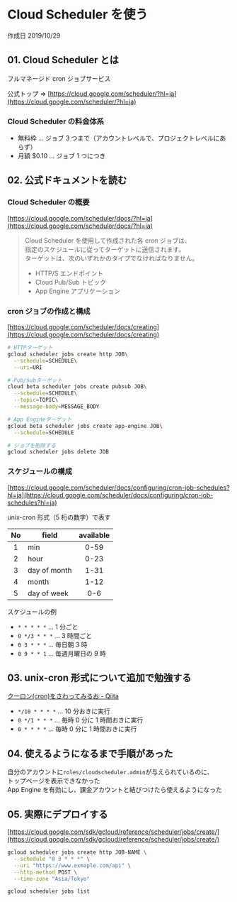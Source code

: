 # Cloud Scheduler を使う

作成日 2019/10/29

## 01. Cloud Scheduler とは

フルマネージド cron ジョブサービス

公式トップ => [https://cloud.google.com/scheduler/?hl=ja](https://cloud.google.com/scheduler/?hl=ja)

### Cloud Scheduler の料金体系

- 無料枠 ... ジョブ 3 つまで（アカウントレベルで、プロジェクトレベルにあらず）
- 月額 \$0.10 ... ジョブ 1 つにつき

## 02. 公式ドキュメントを読む

### Cloud Scheduler の概要

[https://cloud.google.com/scheduler/docs/?hl=ja](https://cloud.google.com/scheduler/docs/?hl=ja)

> Cloud Scheduler を使用して作成された各 cron ジョブは、\
> 指定のスケジュールに従ってターゲットに送信されます。\
> ターゲットは、次のいずれかのタイプでなければなりません。
>
> - HTTP/S エンドポイント
> - Cloud Pub/Sub トピック
> - App Engine アプリケーション

### cron ジョブの作成と構成

[https://cloud.google.com/scheduler/docs/creating](https://cloud.google.com/scheduler/docs/creating)

```bash
# HTTPターゲット
gcloud scheduler jobs create http JOB\
  --schedule=SCHEDULE\
  --uri=URI

# Pub/Subターゲット
cloud beta scheduler jobs create pubsub JOB\
  --schedule=SCHEDULE\
  --topic=TOPIC\
  --message-body=MESSAGE_BODY

# App Engineターゲット
gcloud beta scheduler jobs create app-engine JOB\
  --schedule=SCHEDULE

# ジョブを削除する
gcloud scheduler jobs delete JOB
```

### スケジュールの構成

[https://cloud.google.com/scheduler/docs/configuring/cron-job-schedules?hl=ja](https://cloud.google.com/scheduler/docs/configuring/cron-job-schedules?hl=ja)

unix-cron 形式（5 桁の数字）で表す

| No  | field        | available |
| :-: | ------------ | :-------: |
|  1  | min          |   0-59    |
|  2  | hour         |   0-23    |
|  3  | day of month |   1-31    |
|  4  | month        |   1-12    |
|  5  | day of week  |    0-6    |

スケジュールの例

- `* * * * *` ... 1 分ごと
- `0 */3 * * *` ... 3 時間ごと
- `0 3 * * *` ... 毎日朝 3 時
- `0 9 * * 1` ... 毎週月曜日の 9 時

## 03. unix-cron 形式について追加で勉強する

[クーロン\(cron\)をさわってみるお \- Qiita](https://qiita.com/katsukii/items/d5f90a6e4592d1414f99)

- `*/10 * * * *` ... 10 分おきに実行
- `0 */1 * * *` ... 毎時 0 分に 1 時間おきに実行
- `0 * * * *` ... 毎時 0 分に 1 時間おきに実行

## 04. 使えるようになるまで手順があった

自分のアカウントに`roles/cloudscheduler.admin`が与えられているのに、\
トップページを表示できなかった\
App Engine を有効にし、課金アカウントと結びつけたら使えるようになった

## 05. 実際にデプロイする

[https://cloud.google.com/sdk/gcloud/reference/scheduler/jobs/create/](https://cloud.google.com/sdk/gcloud/reference/scheduler/jobs/create/)

```bash
gcloud scheduler jobs create http JOB-NAME \
  --schedule "0 3 * * *" \
  --uri "https://www.exmaple.com/api" \
  --http-method POST \
  --time-zone "Asia/Tokyo"

gcloud scheduler jobs list
```
